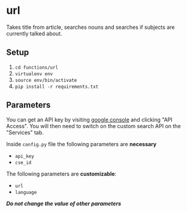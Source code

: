 # url

Takes title from article, searches nouns and searches if subjects are currently talked about.

## Setup

1. `cd functions/url`
2. `virtualenv env`
3. `source env/bin/activate`
4. `pip install -r requirements.txt`

## Parameters
You can get an API key by visiting [google console](https://code.google.com/apis/console) and clicking "API Access". You will then need to switch on the custom search API on the "Services" tab.

Inside `config.py` file the following parameters are **necessary** 
- `api_key`
- `cse_id`

The following parameters are **customizable**:
- `url`
- `language`

***Do not change the value of other parameters***
